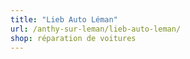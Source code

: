 ```yaml
---
title: "Lieb Auto Léman"
url: /anthy-sur-leman/lieb-auto-leman/
shop: réparation de voitures
---
```


